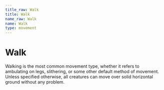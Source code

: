 ```yaml
---
title_raw: Walk
title: Walk
name_raw: Walk
name: Walk
type: movement
---
```


# Walk

Walking is the most common movement type, whether it refers to ambulating on legs, slithering, or some other default method of movement. Unless specified otherwise, all creatures can move over solid horizontal ground without any problem.
